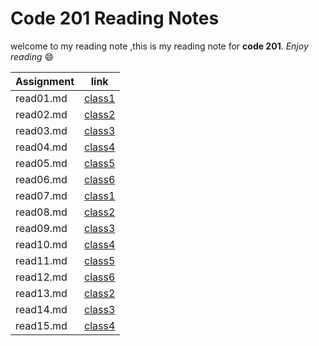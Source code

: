 # Code 201 Reading Notes
welcome to my reading note ,this is my reading note for **code 201**.
*Enjoy reading* 😄


|  Assignment |    link             |
| ----------- | -----------         |
|  read01.md  | [class1](read01.md) |
|  read02.md  | [class2](read02.md) |
|  read03.md  | [class3](read03.md) |
|  read04.md  | [class4](read04.md) |
|  read05.md  | [class5](read05.md) |
|  read06.md  | [class6](read06.md) |
|  read07.md  | [class1](read07.md) |
|  read08.md  | [class2](read08.md) |
|  read09.md  | [class3](read09.md) |
|  read10.md  | [class4](read10.md) |
|  read11.md  | [class5](read11.md) |
|  read12.md  | [class6](read12.md) |
|  read13.md  | [class2](read13.md) |
|  read14.md  | [class3](read14.md) |
|  read15.md  | [class4](read15.md) |

